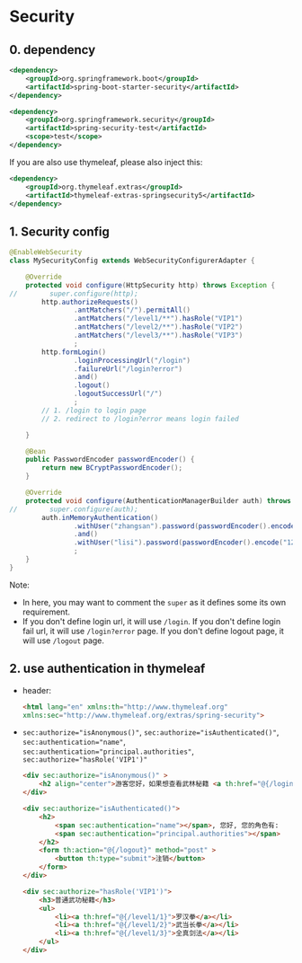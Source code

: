# Security

## 0. dependency

```xml
<dependency>
    <groupId>org.springframework.boot</groupId>
    <artifactId>spring-boot-starter-security</artifactId>
</dependency>

<dependency>
    <groupId>org.springframework.security</groupId>
    <artifactId>spring-security-test</artifactId>
    <scope>test</scope>
</dependency>
```

If you are also use thymeleaf, please also inject this:

```xml
<dependency>
    <groupId>org.thymeleaf.extras</groupId>
    <artifactId>thymeleaf-extras-springsecurity5</artifactId>
</dependency>
```

## 1. Security config

```java
@EnableWebSecurity
class MySecurityConfig extends WebSecurityConfigurerAdapter {

    @Override
    protected void configure(HttpSecurity http) throws Exception {
//        super.configure(http);
        http.authorizeRequests()
                .antMatchers("/").permitAll()
                .antMatchers("/level1/**").hasRole("VIP1")
                .antMatchers("/level2/**").hasRole("VIP2")
                .antMatchers("/level3/**").hasRole("VIP3")
                ;
        http.formLogin()
                .loginProcessingUrl("/login")
                .failureUrl("/login?error")
                .and()
                .logout()
                .logoutSuccessUrl("/")
                ;
        // 1. /login to login page
        // 2. redirect to /login?error means login failed

    }

    @Bean
    public PasswordEncoder passwordEncoder() {
        return new BCryptPasswordEncoder();
    }

    @Override
    protected void configure(AuthenticationManagerBuilder auth) throws Exception {
//        super.configure(auth);
        auth.inMemoryAuthentication()
                .withUser("zhangsan").password(passwordEncoder().encode("12345")).roles("VIP1", "VIP2")
                .and()
                .withUser("lisi").password(passwordEncoder().encode("12345")).roles("VIP2", "VIP3")
                ;
    }
}
```

Note:

-   In here, you may want to comment the `super` as it defines some its own requirement.
-   If you don't define login url, it will use `/login`. If you don't define login fail url, it will use `/login?error` page. If you don't define logout page, it will use `/logout` page.



## 2. use authentication in thymeleaf

-   header:

    ```html
    <html lang="en" xmlns:th="http://www.thymeleaf.org"
    xmlns:sec="http://www.thymeleaf.org/extras/spring-security">
    ```

-   `sec:authorize="isAnonymous()"`, 
    `sec:authorize="isAuthenticated()"`, 
    `sec:authentication="name"`, 
    `sec:authentication="principal.authorities"`,
    `sec:authorize="hasRole('VIP1')"`

    ```html
    <div sec:authorize="isAnonymous()" >
        <h2 align="center">游客您好，如果想查看武林秘籍 <a th:href="@{/login}">请登录</a></h2>
    </div>

    <div sec:authorize="isAuthenticated()">
        <h2>
            <span sec:authentication="name"></span>, 您好, 您的角色有:
            <span sec:authentication="principal.authorities"></span>
        </h2>
        <form th:action="@{/logout}" method="post" >
            <button th:type="submit">注销</button>
        </form>
    </div>

    <div sec:authorize="hasRole('VIP1')">
        <h3>普通武功秘籍</h3>
        <ul>
            <li><a th:href="@{/level1/1}">罗汉拳</a></li>
            <li><a th:href="@{/level1/2}">武当长拳</a></li>
            <li><a th:href="@{/level1/3}">全真剑法</a></li>
        </ul>
    </div>
    ```